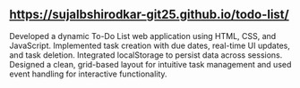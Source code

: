 ## https://sujalbshirodkar-git25.github.io/todo-list/
Developed a dynamic To-Do List web application using HTML, CSS, and JavaScript. Implemented task creation with due dates, real-time UI updates, and task deletion. Integrated localStorage to persist data across sessions. Designed a clean, grid-based layout for intuitive task management and used event handling for interactive functionality.
